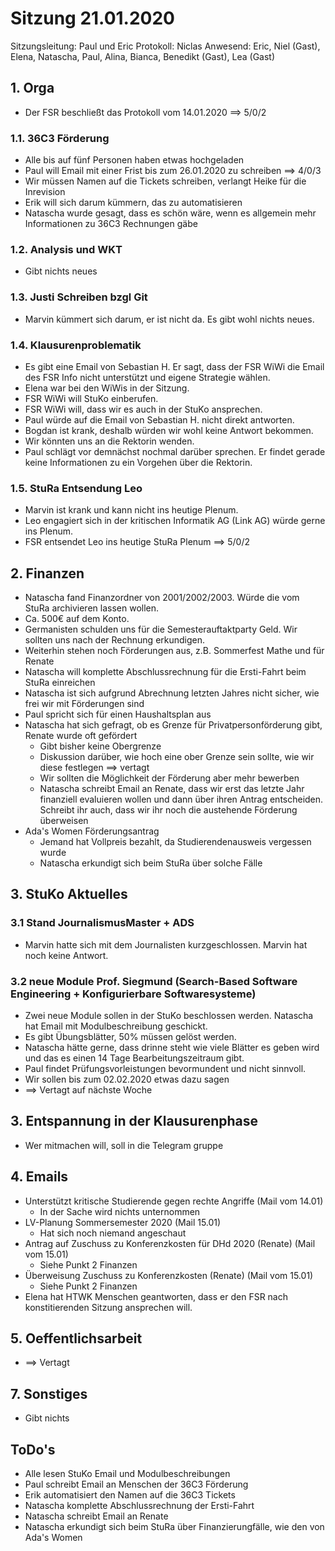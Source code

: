 ---
---

# Sitzung 21.01.2020

Sitzungsleitung: Paul und Eric
Protokoll: Niclas
Anwesend: Eric, Niel (Gast), Elena, Natascha, Paul, Alina, Bianca, Benedikt (Gast), Lea (Gast)

## 1. Orga

- Der FSR beschließt das Protokoll vom 14.01.2020 ==> 5/0/2

### 1.1. 36C3 Förderung

- Alle bis auf fünf Personen haben etwas hochgeladen
- Paul will Email mit einer Frist bis zum 26.01.2020 zu schreiben ==> 4/0/3
- Wir müssen Namen auf die Tickets schreiben, verlangt Heike für die Inrevision
- Erik will sich darum kümmern, das zu automatisieren
- Natascha wurde gesagt, dass es schön wäre, wenn es allgemein mehr Informationen zu 36C3 Rechnungen gäbe

### 1.2. Analysis und WKT

- Gibt nichts neues

### 1.3. Justi Schreiben bzgl Git

- Marvin kümmert sich darum, er ist nicht da. Es gibt wohl nichts neues.

### 1.4. Klausurenproblematik

- Es gibt eine Email von Sebastian H. Er sagt, dass der FSR WiWi die Email des FSR Info nicht unterstützt und eigene Strategie wählen.
- Elena war bei den WiWis in der Sitzung.
- FSR WiWi will StuKo einberufen.
- FSR WiWi will, dass wir es auch in der StuKo ansprechen.
- Paul würde auf die Email von Sebastian H. nicht direkt antworten.
- Bogdan ist krank, deshalb würden wir wohl keine Antwort bekommen.
- Wir könnten uns an die Rektorin wenden.
- Paul schlägt vor demnächst nochmal darüber sprechen. Er findet gerade keine Informationen zu ein Vorgehen über die Rektorin.

### 1.5. StuRa Entsendung Leo

- Marvin ist krank und kann nicht ins heutige Plenum.
- Leo engagiert sich in der kritischen Informatik AG (Link AG) würde gerne ins Plenum.
- FSR entsendet Leo ins heutige StuRa Plenum ==> 5/0/2

## 2. Finanzen

- Natascha fand Finanzordner von 2001/2002/2003. Würde die vom StuRa archivieren lassen wollen.
- Ca. 500€ auf dem Konto.
- Germanisten schulden uns für die Semesterauftaktparty Geld. Wir sollten uns nach der Rechnung erkundigen.
- Weiterhin stehen noch Förderungen aus, z.B. Sommerfest Mathe und für Renate
- Natascha will komplette Abschlussrechnung für die Ersti-Fahrt beim StuRa einreichen
- Natascha ist sich aufgrund Abrechnung letzten Jahres nicht sicher, wie frei wir mit Förderungen sind
- Paul spricht sich für einen Haushaltsplan aus
- Natascha hat sich gefragt, ob es Grenze für Privatpersonförderung gibt, Renate wurde oft gefördert
  - Gibt bisher keine Obergrenze
  - Diskussion darüber, wie hoch eine ober Grenze sein sollte, wie wir diese festlegen ==> vertagt
  - Wir sollten die Möglichkeit der Förderung aber mehr bewerben
  - Natascha schreibt Email an Renate, dass wir erst das letzte Jahr finanziell evaluieren wollen und dann über ihren Antrag entscheiden. Schreibt ihr auch, dass wir ihr noch die austehende Förderung überweisen
- Ada's Women Förderungsantrag
  - Jemand hat Vollpreis bezahlt, da Studierendenausweis vergessen wurde
  - Natascha erkundigt sich beim StuRa über solche Fälle

## 3. StuKo Aktuelles

### 3.1 Stand JournalismusMaster + ADS

- Marvin hatte sich mit dem Journalisten kurzgeschlossen. Marvin hat noch keine Antwort.

### 3.2 neue Module Prof. Siegmund (Search-Based Software Engineering + Konfigurierbare Softwaresysteme)

- Zwei neue Module sollen in der StuKo beschlossen werden. Natascha hat Email mit Modulbeschreibung geschickt.
- Es gibt Übungsblätter, 50% müssen gelöst werden.
- Natascha hätte gerne, dass drinne steht wie viele Blätter es geben wird und das es einen 14 Tage Bearbeitungszeitraum gibt.
- Paul findet Prüfungsvorleistungen bevormundent und nicht sinnvoll.
- Wir sollen bis zum 02.02.2020 etwas dazu sagen
- ==> Vertagt auf nächste Woche

## 3. Entspannung in der Klausurenphase

- Wer mitmachen will, soll in die Telegram gruppe

## 4. Emails

- Unterstützt kritische Studierende gegen rechte Angriffe (Mail vom 14.01)
  - In der Sache wird nichts unternommen
- LV-Planung Sommersemester 2020 (Mail 15.01)
  - Hat sich noch niemand angeschaut
- Antrag auf Zuschuss zu Konferenzkosten für DHd 2020 (Renate) (Mail vom 15.01)
  - Siehe Punkt 2 Finanzen
- Überweisung Zuschuss zu Konferenzkosten (Renate) (Mail vom 15.01)
  - Siehe Punkt 2 Finanzen
- Elena hat HTWK Menschen geantworten, dass er den FSR nach konstitierenden Sitzung ansprechen will.

## 5. Oeffentlichsarbeit

- ==> Vertagt

## 7. Sonstiges

- Gibt nichts

## ToDo's

- Alle lesen StuKo Email und Modulbeschreibungen
- Paul schreibt Email an Menschen der 36C3 Förderung
- Erik automatisiert den Namen auf die 36C3 Tickets
- Natascha komplette Abschlussrechnung der Ersti-Fahrt
- Natascha schreibt Email an Renate
- Natascha erkundigt sich beim StuRa über Finanzierungfälle, wie den von Ada's Women
